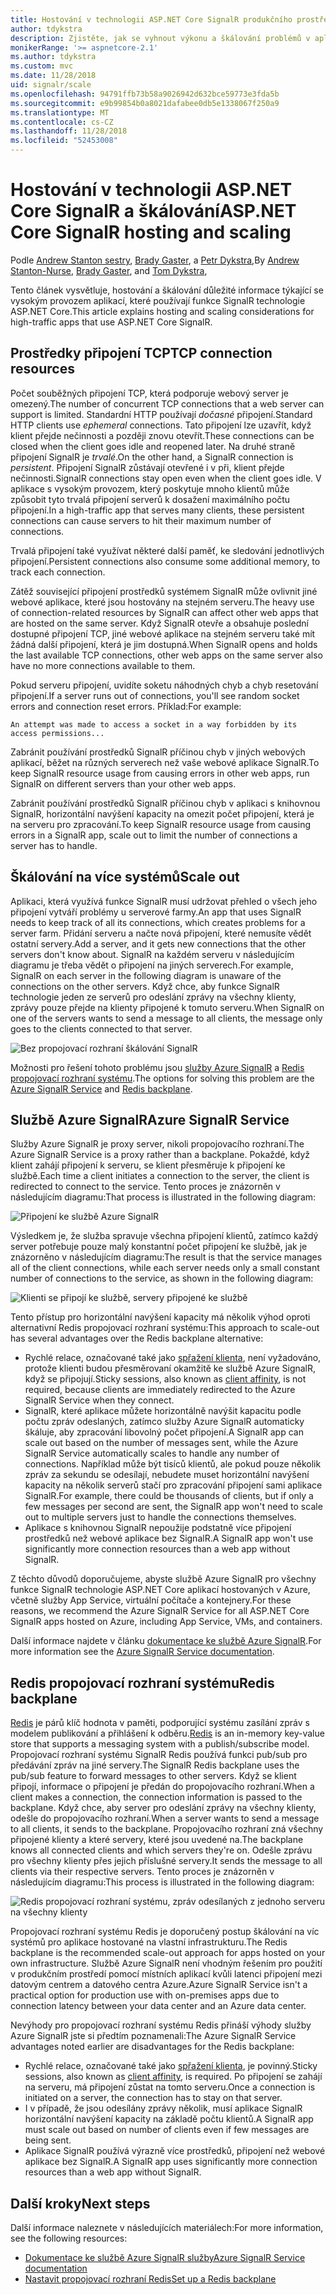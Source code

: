 ```yaml
---
title: Hostování v technologii ASP.NET Core SignalR produkčního prostředí a škálování
author: tdykstra
description: Zjistěte, jak se vyhnout výkonu a škálování problémů v aplikacích, které používají funkce SignalR technologie ASP.NET Core.
monikerRange: '>= aspnetcore-2.1'
ms.author: tdykstra
ms.custom: mvc
ms.date: 11/28/2018
uid: signalr/scale
ms.openlocfilehash: 94791ffb73b58a9026942d632bce59773e3fda5b
ms.sourcegitcommit: e9b99854b0a8021dafabee0db5e1338067f250a9
ms.translationtype: MT
ms.contentlocale: cs-CZ
ms.lasthandoff: 11/28/2018
ms.locfileid: "52453008"
---
```

# <a name="aspnet-core-signalr-hosting-and-scaling"></a><span data-ttu-id="0d7cb-103">Hostování v technologii ASP.NET Core SignalR a škálování</span><span class="sxs-lookup"><span data-stu-id="0d7cb-103">ASP.NET Core SignalR hosting and scaling</span></span>

<span data-ttu-id="0d7cb-104">Podle [Andrew Stanton sestry](https://twitter.com/anurse), [Brady Gaster](https://twitter.com/bradygaster), a [Petr Dykstra](https://github.com/tdykstra),</span><span class="sxs-lookup"><span data-stu-id="0d7cb-104">By [Andrew Stanton-Nurse](https://twitter.com/anurse), [Brady Gaster](https://twitter.com/bradygaster), and [Tom Dykstra](https://github.com/tdykstra),</span></span>

<span data-ttu-id="0d7cb-105">Tento článek vysvětluje, hostování a škálování důležité informace týkající se vysokým provozem aplikací, které používají funkce SignalR technologie ASP.NET Core.</span><span class="sxs-lookup"><span data-stu-id="0d7cb-105">This article explains hosting and scaling considerations for high-traffic apps that use ASP.NET Core SignalR.</span></span>

## <a name="tcp-connection-resources"></a><span data-ttu-id="0d7cb-106">Prostředky připojení TCP</span><span class="sxs-lookup"><span data-stu-id="0d7cb-106">TCP connection resources</span></span>

<span data-ttu-id="0d7cb-107">Počet souběžných připojení TCP, která podporuje webový server je omezený.</span><span class="sxs-lookup"><span data-stu-id="0d7cb-107">The number of concurrent TCP connections that a web server can support is limited.</span></span> <span data-ttu-id="0d7cb-108">Standardní HTTP používají *dočasné* připojení.</span><span class="sxs-lookup"><span data-stu-id="0d7cb-108">Standard HTTP clients use *ephemeral* connections.</span></span> <span data-ttu-id="0d7cb-109">Tato připojení lze uzavřít, když klient přejde nečinnosti a později znovu otevřít.</span><span class="sxs-lookup"><span data-stu-id="0d7cb-109">These connections can be closed when the client goes idle and reopened later.</span></span> <span data-ttu-id="0d7cb-110">Na druhé straně připojení SignalR je *trvalé*.</span><span class="sxs-lookup"><span data-stu-id="0d7cb-110">On the other hand, a SignalR connection is *persistent*.</span></span> <span data-ttu-id="0d7cb-111">Připojení SignalR zůstávají otevřené i v při, klient přejde nečinnosti.</span><span class="sxs-lookup"><span data-stu-id="0d7cb-111">SignalR connections stay open even when the client goes idle.</span></span> <span data-ttu-id="0d7cb-112">V aplikace s vysokým provozem, který poskytuje mnoho klientů může způsobit tyto trvalá připojení serverů k dosažení maximálního počtu připojení.</span><span class="sxs-lookup"><span data-stu-id="0d7cb-112">In a high-traffic app that serves many clients, these persistent connections can cause servers to hit their maximum number of connections.</span></span>

<span data-ttu-id="0d7cb-113">Trvalá připojení také využívat některé další paměť, ke sledování jednotlivých připojení.</span><span class="sxs-lookup"><span data-stu-id="0d7cb-113">Persistent connections also consume some additional memory, to track each connection.</span></span>

<span data-ttu-id="0d7cb-114">Zátěž související připojení prostředků systémem SignalR může ovlivnit jiné webové aplikace, které jsou hostovány na stejném serveru.</span><span class="sxs-lookup"><span data-stu-id="0d7cb-114">The heavy use of connection-related resources by SignalR can affect other web apps that are hosted on the same server.</span></span> <span data-ttu-id="0d7cb-115">Když SignalR otevře a obsahuje poslední dostupné připojení TCP, jiné webové aplikace na stejném serveru také mít žádná další připojení, která je jim dostupná.</span><span class="sxs-lookup"><span data-stu-id="0d7cb-115">When SignalR opens and holds the last available TCP connections, other web apps on the same server also have no more connections available to them.</span></span>

<span data-ttu-id="0d7cb-116">Pokud serveru připojení, uvidíte soketu náhodných chyb a chyb resetování připojení.</span><span class="sxs-lookup"><span data-stu-id="0d7cb-116">If a server runs out of connections, you'll see random socket errors and connection reset errors.</span></span> <span data-ttu-id="0d7cb-117">Příklad:</span><span class="sxs-lookup"><span data-stu-id="0d7cb-117">For example:</span></span>

```
An attempt was made to access a socket in a way forbidden by its access permissions...
```

<span data-ttu-id="0d7cb-118">Zabránit používání prostředků SignalR příčinou chyb v jiných webových aplikací, běžet na různých serverech než vaše webové aplikace SignalR.</span><span class="sxs-lookup"><span data-stu-id="0d7cb-118">To keep SignalR resource usage from causing errors in other web apps, run SignalR on different servers than your other web apps.</span></span>

<span data-ttu-id="0d7cb-119">Zabránit používání prostředků SignalR příčinou chyb v aplikaci s knihovnou SignalR, horizontální navýšení kapacity na omezit počet připojení, která je na serveru pro zpracování.</span><span class="sxs-lookup"><span data-stu-id="0d7cb-119">To keep SignalR resource usage from causing errors in a SignalR app, scale out to limit the number of connections a server has to handle.</span></span>

## <a name="scale-out"></a><span data-ttu-id="0d7cb-120">Škálování na více systémů</span><span class="sxs-lookup"><span data-stu-id="0d7cb-120">Scale out</span></span>

<span data-ttu-id="0d7cb-121">Aplikaci, která využívá funkce SignalR musí udržovat přehled o všech jeho připojení vytváří problémy u serverové farmy.</span><span class="sxs-lookup"><span data-stu-id="0d7cb-121">An app that uses SignalR needs to keep track of all its connections, which creates problems for a server farm.</span></span> <span data-ttu-id="0d7cb-122">Přidání serveru a načte nová připojení, které nemusíte vědět ostatní servery.</span><span class="sxs-lookup"><span data-stu-id="0d7cb-122">Add a server, and it gets new connections that the other servers don't know about.</span></span> <span data-ttu-id="0d7cb-123">SignalR na každém serveru v následujícím diagramu je třeba vědět o připojení na jiných serverech.</span><span class="sxs-lookup"><span data-stu-id="0d7cb-123">For example, SignalR on each server in the following diagram is unaware of the connections on the other servers.</span></span> <span data-ttu-id="0d7cb-124">Když chce, aby funkce SignalR technologie jeden ze serverů pro odeslání zprávy na všechny klienty, zprávy pouze přejde na klienty připojené k tomuto serveru.</span><span class="sxs-lookup"><span data-stu-id="0d7cb-124">When SignalR on one of the servers wants to send a message to all clients, the message only goes to the clients connected to that server.</span></span>

![Bez propojovací rozhraní škálování SignalR](scale/_static/scale-no-backplane.png)

<span data-ttu-id="0d7cb-126">Možnosti pro řešení tohoto problému jsou [služby Azure SignalR](#azure-signalr-service) a [Redis propojovací rozhraní systému](#redis-backplane).</span><span class="sxs-lookup"><span data-stu-id="0d7cb-126">The options for solving this problem are the [Azure SignalR Service](#azure-signalr-service) and [Redis backplane](#redis-backplane).</span></span>

## <a name="azure-signalr-service"></a><span data-ttu-id="0d7cb-127">Službě Azure SignalR</span><span class="sxs-lookup"><span data-stu-id="0d7cb-127">Azure SignalR Service</span></span>

<span data-ttu-id="0d7cb-128">Služby Azure SignalR je proxy server, nikoli propojovacího rozhraní.</span><span class="sxs-lookup"><span data-stu-id="0d7cb-128">The Azure SignalR Service is a proxy rather than a backplane.</span></span> <span data-ttu-id="0d7cb-129">Pokaždé, když klient zahájí připojení k serveru, se klient přesměruje k připojení ke službě.</span><span class="sxs-lookup"><span data-stu-id="0d7cb-129">Each time a client initiates a connection to the server, the client is redirected to connect to the service.</span></span> <span data-ttu-id="0d7cb-130">Tento proces je znázorněn v následujícím diagramu:</span><span class="sxs-lookup"><span data-stu-id="0d7cb-130">That process is illustrated in the following diagram:</span></span>

![Připojení ke službě Azure SignalR](scale/_static/azure-signalr-service-one-connection.png)

<span data-ttu-id="0d7cb-132">Výsledkem je, že služba spravuje všechna připojení klientů, zatímco každý server potřebuje pouze malý konstantní počet připojení ke službě, jak je znázorněno v následujícím diagramu:</span><span class="sxs-lookup"><span data-stu-id="0d7cb-132">The result is that the service manages all of the client connections, while each server needs only a small constant number of connections to the service, as shown in the following diagram:</span></span>

![Klienti se připojí ke službě, servery připojené ke službě](scale/_static/azure-signalr-service-multiple-connections.png)

<span data-ttu-id="0d7cb-134">Tento přístup pro horizontální navýšení kapacity má několik výhod oproti alternativní Redis propojovací rozhraní systému:</span><span class="sxs-lookup"><span data-stu-id="0d7cb-134">This approach to scale-out has several advantages over the Redis backplane alternative:</span></span>

* <span data-ttu-id="0d7cb-135">Rychlé relace, označované také jako [spřažení klienta](/iis/extensions/configuring-application-request-routing-arr/http-load-balancing-using-application-request-routing#step-3---configure-client-affinity), není vyžadováno, protože klienti budou přesměrovaní okamžitě ke službě Azure SignalR, když se připojují.</span><span class="sxs-lookup"><span data-stu-id="0d7cb-135">Sticky sessions, also known as [client affinity](/iis/extensions/configuring-application-request-routing-arr/http-load-balancing-using-application-request-routing#step-3---configure-client-affinity), is not required, because clients are immediately redirected to the Azure SignalR Service when they connect.</span></span>
* <span data-ttu-id="0d7cb-136">SignalR, které aplikace můžete horizontálně navýšit kapacitu podle počtu zpráv odeslaných, zatímco služby Azure SignalR automaticky škáluje, aby zpracování libovolný počet připojení.</span><span class="sxs-lookup"><span data-stu-id="0d7cb-136">A SignalR app can scale out based on the number of messages sent, while the Azure SignalR Service automatically scales to handle any number of connections.</span></span> <span data-ttu-id="0d7cb-137">Například může být tisíců klientů, ale pokud pouze několik zpráv za sekundu se odesílají, nebudete muset horizontální navýšení kapacity na několik serverů stačí pro zpracování připojení sami aplikace SignalR.</span><span class="sxs-lookup"><span data-stu-id="0d7cb-137">For example, there could be thousands of clients, but if only a few messages per second are sent, the SignalR app won't need to scale out to multiple servers just to handle the connections themselves.</span></span>
* <span data-ttu-id="0d7cb-138">Aplikace s knihovnou SignalR nepoužije podstatně více připojení prostředků než webové aplikace bez SignalR.</span><span class="sxs-lookup"><span data-stu-id="0d7cb-138">A SignalR app won't use significantly more connection resources than a web app without SignalR.</span></span>

<span data-ttu-id="0d7cb-139">Z těchto důvodů doporučujeme, abyste službě Azure SignalR pro všechny funkce SignalR technologie ASP.NET Core aplikací hostovaných v Azure, včetně služby App Service, virtuální počítače a kontejnery.</span><span class="sxs-lookup"><span data-stu-id="0d7cb-139">For these reasons, we recommend the Azure SignalR Service for all ASP.NET Core SignalR apps hosted on Azure, including App Service, VMs, and containers.</span></span>

<span data-ttu-id="0d7cb-140">Další informace najdete v článku [dokumentace ke službě Azure SignalR](/azure/azure-signalr/signalr-overview).</span><span class="sxs-lookup"><span data-stu-id="0d7cb-140">For more information see the [Azure SignalR Service documentation](/azure/azure-signalr/signalr-overview).</span></span>

## <a name="redis-backplane"></a><span data-ttu-id="0d7cb-141">Redis propojovací rozhraní systému</span><span class="sxs-lookup"><span data-stu-id="0d7cb-141">Redis backplane</span></span>

<span data-ttu-id="0d7cb-142">[Redis](https://redis.io/) je párů klíč hodnota v paměti, podporující systému zasílání zpráv s modelem publikování a přihlášení k odběru.</span><span class="sxs-lookup"><span data-stu-id="0d7cb-142">[Redis](https://redis.io/) is an in-memory key-value store that supports a messaging system with a publish/subscribe model.</span></span> <span data-ttu-id="0d7cb-143">Propojovací rozhraní systému SignalR Redis používá funkci pub/sub pro předávání zpráv na jiné servery.</span><span class="sxs-lookup"><span data-stu-id="0d7cb-143">The SignalR Redis backplane uses the pub/sub feature to forward messages to other servers.</span></span> <span data-ttu-id="0d7cb-144">Když se klient připojí, informace o připojení je předán do propojovacího rozhraní.</span><span class="sxs-lookup"><span data-stu-id="0d7cb-144">When a client makes a connection, the connection information is passed to the backplane.</span></span> <span data-ttu-id="0d7cb-145">Když chce, aby server pro odeslání zprávy na všechny klienty, odešle do propojovacího rozhraní.</span><span class="sxs-lookup"><span data-stu-id="0d7cb-145">When a server wants to send a message to all clients, it sends to the backplane.</span></span> <span data-ttu-id="0d7cb-146">Propojovacího rozhraní zná všechny připojené klienty a které servery, které jsou uvedené na.</span><span class="sxs-lookup"><span data-stu-id="0d7cb-146">The backplane knows all connected clients and which servers they're on.</span></span> <span data-ttu-id="0d7cb-147">Odešle zprávu pro všechny klienty přes jejich příslušné servery.</span><span class="sxs-lookup"><span data-stu-id="0d7cb-147">It sends the message to all clients via their respective servers.</span></span> <span data-ttu-id="0d7cb-148">Tento proces je znázorněn v následujícím diagramu:</span><span class="sxs-lookup"><span data-stu-id="0d7cb-148">This process is illustrated in the following diagram:</span></span>

![Redis propojovací rozhraní systému, zpráv odesílaných z jednoho serveru na všechny klienty](scale/_static/redis-backplane.png)

<span data-ttu-id="0d7cb-150">Propojovací rozhraní systému Redis je doporučený postup škálování na víc systémů pro aplikace hostované na vlastní infrastrukturu.</span><span class="sxs-lookup"><span data-stu-id="0d7cb-150">The Redis backplane is the recommended scale-out approach for apps hosted on your own infrastructure.</span></span> <span data-ttu-id="0d7cb-151">Službě Azure SignalR není vhodným řešením pro použití v produkčním prostředí pomocí místních aplikací kvůli latenci připojení mezi datovým centrem a datového centra Azure.</span><span class="sxs-lookup"><span data-stu-id="0d7cb-151">Azure SignalR Service isn't a practical option for production use with on-premises apps due to connection latency between your data center and an Azure data center.</span></span>

<span data-ttu-id="0d7cb-152">Nevýhody pro propojovací rozhraní systému Redis přináší výhody služby Azure SignalR jste si předtím poznamenali:</span><span class="sxs-lookup"><span data-stu-id="0d7cb-152">The Azure SignalR Service advantages noted earlier are disadvantages for the Redis backplane:</span></span>

* <span data-ttu-id="0d7cb-153">Rychlé relace, označované také jako [spřažení klienta](/iis/extensions/configuring-application-request-routing-arr/http-load-balancing-using-application-request-routing#step-3---configure-client-affinity), je povinný.</span><span class="sxs-lookup"><span data-stu-id="0d7cb-153">Sticky sessions, also known as [client affinity](/iis/extensions/configuring-application-request-routing-arr/http-load-balancing-using-application-request-routing#step-3---configure-client-affinity), is required.</span></span> <span data-ttu-id="0d7cb-154">Po připojení se zahájí na serveru, má připojení zůstat na tomto serveru.</span><span class="sxs-lookup"><span data-stu-id="0d7cb-154">Once a connection is initiated on a server, the connection has to stay on that server.</span></span>
* <span data-ttu-id="0d7cb-155">I v případě, že jsou odesílány zprávy několik, musí aplikace SignalR horizontální navýšení kapacity na základě počtu klientů.</span><span class="sxs-lookup"><span data-stu-id="0d7cb-155">A SignalR app must scale out based on number of clients even if few messages are being sent.</span></span>
* <span data-ttu-id="0d7cb-156">Aplikace SignalR používá výrazně více prostředků, připojení než webové aplikace bez SignalR.</span><span class="sxs-lookup"><span data-stu-id="0d7cb-156">A SignalR app uses significantly more connection resources than a web app without SignalR.</span></span>

## <a name="next-steps"></a><span data-ttu-id="0d7cb-157">Další kroky</span><span class="sxs-lookup"><span data-stu-id="0d7cb-157">Next steps</span></span>

<span data-ttu-id="0d7cb-158">Další informace naleznete v následujících materiálech:</span><span class="sxs-lookup"><span data-stu-id="0d7cb-158">For more information, see the following resources:</span></span>

* [<span data-ttu-id="0d7cb-159">Dokumentace ke službě Azure SignalR služby</span><span class="sxs-lookup"><span data-stu-id="0d7cb-159">Azure SignalR Service documentation</span></span>](/azure/azure-signalr/signalr-overview)
* [<span data-ttu-id="0d7cb-160">Nastavit propojovací rozhraní Redis</span><span class="sxs-lookup"><span data-stu-id="0d7cb-160">Set up a Redis backplane</span></span>](xref:signalr/redis-backplane)

